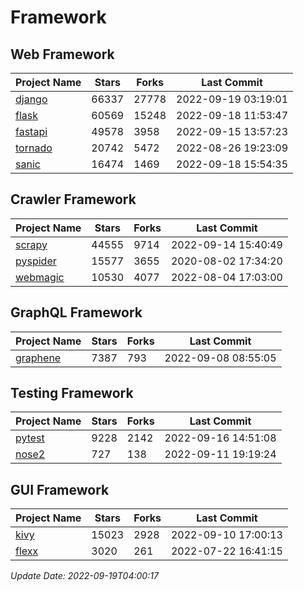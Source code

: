 # Framework

## Web Framework
| Project Name | Stars | Forks | Last Commit |
| ------------ | ----- | ----- | ----------- |
| [django](https://github.com/django/django) | 66337 | 27778 | 2022-09-19 03:19:01 |
| [flask](https://github.com/pallets/flask) | 60569 | 15248 | 2022-09-18 11:53:47 |
| [fastapi](https://github.com/tiangolo/fastapi) | 49578 | 3958 | 2022-09-15 13:57:23 |
| [tornado](https://github.com/tornadoweb/tornado) | 20742 | 5472 | 2022-08-26 19:23:09 |
| [sanic](https://github.com/sanic-org/sanic) | 16474 | 1469 | 2022-09-18 15:54:35 |

## Crawler Framework
| Project Name | Stars | Forks | Last Commit |
| ------------ | ----- | ----- | ----------- |
| [scrapy](https://github.com/scrapy/scrapy) | 44555 | 9714 | 2022-09-14 15:40:49 |
| [pyspider](https://github.com/binux/pyspider) | 15577 | 3655 | 2020-08-02 17:34:20 |
| [webmagic](https://github.com/code4craft/webmagic) | 10530 | 4077 | 2022-08-04 17:03:00 |

## GraphQL Framework
| Project Name | Stars | Forks | Last Commit |
| ------------ | ----- | ----- | ----------- |
| [graphene](https://github.com/graphql-python/graphene) | 7387 | 793 | 2022-09-08 08:55:05 |

## Testing Framework
| Project Name | Stars | Forks | Last Commit |
| ------------ | ----- | ----- | ----------- |
| [pytest](https://github.com/pytest-dev/pytest) | 9228 | 2142 | 2022-09-16 14:51:08 |
| [nose2](https://github.com/nose-devs/nose2) | 727 | 138 | 2022-09-11 19:19:24 |

## GUI Framework
| Project Name | Stars | Forks | Last Commit |
| ------------ | ----- | ----- | ----------- |
| [kivy](https://github.com/kivy/kivy) | 15023 | 2928 | 2022-09-10 17:00:13 |
| [flexx](https://github.com/flexxui/flexx) | 3020 | 261 | 2022-07-22 16:41:15 |

*Update Date: 2022-09-19T04:00:17*